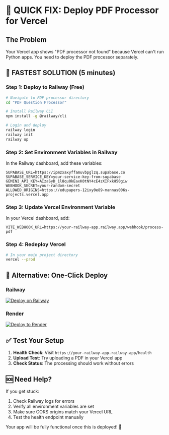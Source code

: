 # 🚨 QUICK FIX: Deploy PDF Processor for Vercel

## The Problem
Your Vercel app shows "PDF processor not found" because Vercel can't run Python apps. You need to deploy the PDF processor separately.

## 🚀 FASTEST SOLUTION (5 minutes)

### Step 1: Deploy to Railway (Free)

```bash
# Navigate to PDF processor directory
cd "PDF Question Processor"

# Install Railway CLI
npm install -g @railway/cli

# Login and deploy
railway login
railway init
railway up
```

### Step 2: Set Environment Variables in Railway
In the Railway dashboard, add these variables:

```
SUPABASE_URL=https://ipmzxaxyffamuvbpglzq.supabase.co
SUPABASE_SERVICE_KEY=your-service-key-from-supabase
GEMINI_API_KEY=AIzaSyD_1l8qu0kEaxK0tNY4cE4zXIFxkH50giw
WEBHOOK_SECRET=your-random-secret
ALLOWED_ORIGINS=https://edupapers-12ixy0e89-mannas006s-projects.vercel.app
```

### Step 3: Update Vercel Environment Variable
In your Vercel dashboard, add:

```
VITE_WEBHOOK_URL=https://your-railway-app.railway.app/webhook/process-pdf
```

### Step 4: Redeploy Vercel
```bash
# In your main project directory
vercel --prod
```

## 🔗 Alternative: One-Click Deploy

### Railway
[![Deploy on Railway](https://railway.app/button.svg)](https://railway.app/template/your-template)

### Render
[![Deploy to Render](https://render.com/images/deploy-to-render-button.svg)](https://render.com/deploy)

## ✅ Test Your Setup

1. **Health Check**: Visit `https://your-railway-app.railway.app/health`
2. **Upload Test**: Try uploading a PDF in your Vercel app
3. **Check Status**: The processing should work without errors

## 🆘 Need Help?

If you get stuck:
1. Check Railway logs for errors
2. Verify all environment variables are set
3. Make sure CORS origins match your Vercel URL
4. Test the health endpoint manually

Your app will be fully functional once this is deployed! 🎯
